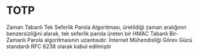 # TOTP
Zaman Tabanlı Tek Seferlik Parola Algoritması, üretildiği zaman aralığının benzersizliğini alarak, tek seferlik parola üreten bir HMAC Tabanlı Bir-Zamanlı Parola algoritmasının uzantısıdır. İnternet Mühendisliği Görev Gücü standardı RFC 6238 olarak kabul edilmiştir
